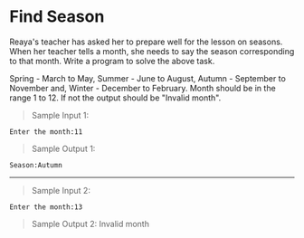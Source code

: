 # Find Season

Reaya's teacher has asked her to prepare well for the lesson on seasons. When her teacher tells a month, she needs to say the season corresponding to that month. Write a program to solve the above task.

Spring - March to May,
Summer - June to August,
Autumn - September to November and,
Winter - December to February.
Month should be in the range 1 to 12.  If not the output should be "Invalid month".

> Sample Input 1:

    Enter the month:11

> Sample Output 1:

    Season:Autumn

--- 

> Sample Input 2:

    Enter the month:13

> Sample Output 2:
    Invalid month

